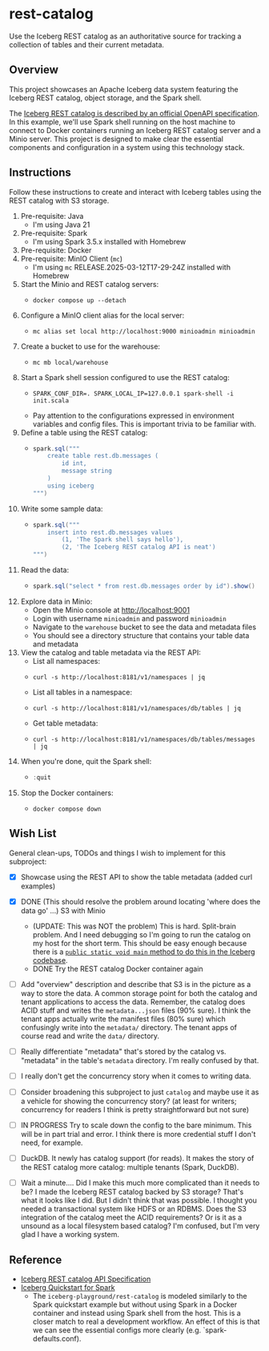 # rest-catalog

Use the Iceberg REST catalog as an authoritative source for tracking a collection of tables and their current metadata.


## Overview

This project showcases an Apache Iceberg data system featuring the Iceberg REST catalog, object storage, and the Spark
shell.

The [Iceberg REST catalog is described by an official OpenAPI specification](rest-spec). In this example, we'll use Spark
shell running on the host machine to connect to Docker containers running an Iceberg REST catalog server and a Minio
server. This project is designed to make clear the essential components and configuration in a system using this
technology stack.


## Instructions

Follow these instructions to create and interact with Iceberg tables using the REST catalog with S3 storage.

1. Pre-requisite: Java
    * I'm using Java 21
2. Pre-requisite: Spark
    * I'm using Spark 3.5.x installed with Homebrew
3. Pre-requisite: Docker
4. Pre-requisite: MinIO Client (`mc`)
    * I'm using `mc` RELEASE.2025-03-12T17-29-24Z installed with Homebrew
5. Start the Minio and REST catalog servers:
    * ```shell
      docker compose up --detach
      ```
6. Configure a MinIO client alias for the local server:
    * ```shell
      mc alias set local http://localhost:9000 minioadmin minioadmin
      ```
7. Create a bucket to use for the warehouse:
    * ```shell
      mc mb local/warehouse
      ```
8. Start a Spark shell session configured to use the REST catalog:
    * ```shell
      SPARK_CONF_DIR=. SPARK_LOCAL_IP=127.0.0.1 spark-shell -i init.scala
      ```
    * Pay attention to the configurations expressed in environment variables and config files. This is important trivia
      to be familiar with.
9. Define a table using the REST catalog:
    * ```scala
      spark.sql("""
          create table rest.db.messages (
              id int,
              message string
          )
          using iceberg
      """)
      ```
10. Write some sample data:
     * ```scala
       spark.sql("""
           insert into rest.db.messages values
               (1, 'The Spark shell says hello'),
               (2, 'The Iceberg REST catalog API is neat')
       """)
       ```
11. Read the data:
     * ```scala
       spark.sql("select * from rest.db.messages order by id").show()
       ```
12. Explore data in Minio:
    * Open the Minio console at [http://localhost:9001](http://localhost:9001)
    * Login with username `minioadmin` and password `minioadmin`
    * Navigate to the `warehouse` bucket to see the data and metadata files
    * You should see a directory structure that contains your table data and metadata
13. View the catalog and table metadata via the REST API:
    * List all namespaces:
    * ```shell
      curl -s http://localhost:8181/v1/namespaces | jq
      ```
    * List all tables in a namespace:
    * ```shell
      curl -s http://localhost:8181/v1/namespaces/db/tables | jq
      ```
    * Get table metadata:
    * ```shell
      curl -s http://localhost:8181/v1/namespaces/db/tables/messages | jq
      ```
14. When you're done, quit the Spark shell:
    * ```scala
      :quit
      ```
15. Stop the Docker containers:
    * ```shell
      docker compose down
      ```


## Wish List

General clean-ups, TODOs and things I wish to implement for this subproject:

* [x] Showcase using the REST API to show the table metadata (added curl examples)
* [x] DONE (This should resolve the problem around locating 'where does the data go' ...) S3 with Minio
   * (UPDATE: This was NOT the problem) This is hard. Split-brain problem. And I need debugging so I'm going to run the catalog on my host for the short
     term. This should be easy enough because there is a [`public static void main` method to do this in the Iceberg
     codebase](https://github.com/apache/iceberg/blob/fcea78fc3571063fa172edd96be00b1fab0ba68e/open-api/src/testFixtures/java/org/apache/iceberg/rest/RESTCatalogServer.java#L129).
   * DONE Try the REST catalog Docker container again
* [ ] Add "overview" description and describe that S3 is in the picture as a way to store the data. A common storage
  point for both the catalog and tenant applications to access the data. Remember, the catalog does ACID stuff and
  writes the `metadata...json` files (90% sure). I think the tenant apps actually write the manifest files (80% sure)
  which confusingly write into the `metadata/` directory. The tenant apps of course read and write the `data/`
  directory.
* [ ] Really differentiate "metadata" that's stored by the catalog vs. "metadata" in the table's `metadata` directory.
  I'm really confused by that.
* [ ] I really don't get the concurrency story when it comes to writing data. 
* [ ] Consider broadening this subproject to just `catalog` and maybe use it as a vehicle for showing the concurrency
  story? (at least for writers; concurrency for readers I think is pretty straightforward but not sure)
* [ ] IN PROGRESS Try to scale down the config to the bare minimum. This will be in part trial and error. I think there is more
  credential stuff I don't need, for example.
* [ ] DuckDB. It newly has catalog support (for reads). It makes the story of the REST catalog more catalog: multiple
  tenants (Spark, DuckDB).
* [ ] Wait a minute.... Did I make this much more complicated than it needs to be? I made the Iceberg REST catalog
  backed by S3 storage? That's what it looks like I did. But I didn't think that was possible. I thought you needed a
  transactional system like HDFS or an RDBMS. Does the S3 integration of the catalog meet the ACID requirements? Or is
  it as a unsound as a local filesystem based catalog? I'm confused, but I'm very glad I have a working system.


## Reference

* [Iceberg REST catalog API Specification][rest-spec]
* [Iceberg Quickstart for Spark][quickstart]
  * The `iceberg-playground/rest-catalog` is modeled similarly to the Spark quickstart example but without using Spark
    in a Docker container and instead using Spark shell from the host. This is a closer match to real a development
    workflow. An effect of this is that we can see the essential configs more clearly (e.g. `spark-defaults.conf). 


[rest-spec]: https://github.com/apache/iceberg/blob/master/open-api/rest-catalog-open-api.yaml
[quickstart]: https://iceberg.apache.org/spark-quickstart
